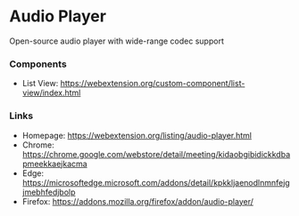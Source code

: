 # Audio Player
Open-source audio player with wide-range codec support

### Components

  * List View: https://webextension.org/custom-component/list-view/index.html

### Links

  * Homepage: https://webextension.org/listing/audio-player.html
  * Chrome: https://chrome.google.com/webstore/detail/meeting/kidaobgibidickkdbapmeekkaejkacma
  * Edge: https://microsoftedge.microsoft.com/addons/detail/kpkkljaenodlnmnfejgjmebhfedjbolp
  * Firefox: https://addons.mozilla.org/firefox/addon/audio-player/
